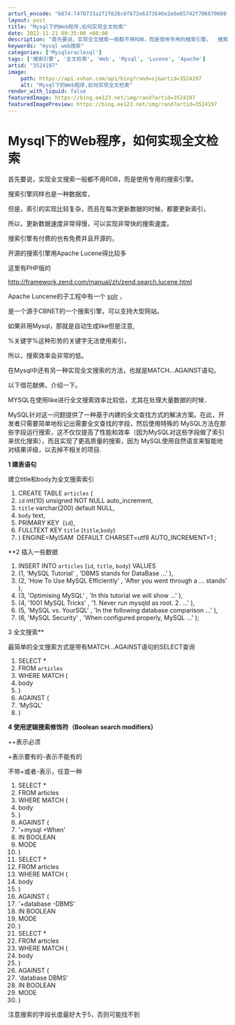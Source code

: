 ```yaml
---
arturl_encode: "6874:7470733a2f2f626c6f672e6373646e2e6e65742f706870686f:742f61727469636c652f64657461696c732f33353234313937"
layout: post
title: "Mysql下的Web程序,如何实现全文检索"
date: 2022-11-21 09:35:00 +08:00
description: "首先要说，实现全文搜索一般都不用RDB，而是使用专用的搜索引擎。  搜索引擎同样也是一种数据库，但是"
keywords: "mysql web搜索"
categories: ['Mysqloraclesql']
tags: ['搜索引擎', '全文检索', 'Web', 'Mysql', 'Lucene', 'Apache']
artid: "3524197"
image:
    path: https://api.vvhan.com/api/bing?rand=sj&artid=3524197
    alt: "Mysql下的Web程序,如何实现全文检索"
render_with_liquid: false
featuredImage: https://bing.ee123.net/img/rand?artid=3524197
featuredImagePreview: https://bing.ee123.net/img/rand?artid=3524197
---
```


# Mysql下的Web程序，如何实现全文检索

首先要说，实现全文搜索一般都不用RDB，而是使用专用的搜索引擎。
  
搜索引擎同样也是一种数据库，
  
但是，索引的实现比较复杂，而且在每次更新数据的时候，都要更新索引，
  
所以，更新数据速度非常得慢，可以实现非常快的搜索速度。
  
  
搜索引擎有付费的也有免费并且开源的，
  
开源的搜索引擎用Apache Lucene得比较多
  
这里有PHP版的
  
http://framework.zend.com/manual/zh/zend.search.lucene.html
  
Apache Luncene的子工程中有一个
[solr](http://lucene.apache.org/solr/)
，
  
是一个源于CBNET的一个搜索引擎，可以支持大型网站。
  
  
如果非用Mysql，那就是自动生成like但是注意,
  
%关键字%这种形势的关键字无法使用索引，
  
所以，搜索效率会非常的低。
  
在Mysql中还有另一种实现全文搜索的方法，也就是MATCH...AGAINST语句。
  
以下借花献佛，介绍一下。
  
  
MYSQL在使用like进行全文搜索效率比较低，尤其在处理大量数据的时候．
  
MySQL针对这一问题提供了一种基于内建的全文查找方式的解决方案。在此，开发者只需要简单地标记出需要全文查找的字段，然后使用特殊的 MySQL方法在那些字段运行搜索，这不仅仅提高了性能和效率（因为MySQL对这些字段做了索引来优化搜索），而且实现了更高质量的搜索，因为 MySQL使用自然语言来智能地对结果评级，以去掉不相关的项目.
  
  
**1 建表语句**
  
建立title和body为全文搜索索引
  

1. CREATE TABLE `articles` (
2. `id` int(10) unsigned NOT NULL auto_increment,
3. `title` varchar(200)
   default
   NULL,
4. `body` text,
5. PRIMARY KEY  (`id`),
6. FULLTEXT KEY `title` (`title`,`body`)
7. ) ENGINE=MyISAM  DEFAULT CHARSET=utf8 AUTO_INCREMENT=1 ;

**2 插入一些数据
  

1. INSERT INTO `articles` (`id`, `title`, `body`) VALUES
2. (1,
   'MySQL Tutorial'
   ,
   'DBMS stands for DataBase ...'
   ),
3. (2,
   'How To Use MySQL Efficiently'
   ,
   'After you went through a ... stands'
   ),
4. (3,
   'Optimising MySQL'
   ,
   'In this tutorial we will show ...'
   ),
5. (4,
   '1001 MySQL Tricks'
   ,
   '1. Never run mysqld as root. 2. ...'
   ),
6. (5,
   'MySQL vs. YourSQL'
   ,
   'In the following database comparison ...'
   ),
7. (6,
   'MySQL Security'
   ,
   'When configured properly, MySQL ...'
   );

3 全文搜索**
  
最简单的全文搜索方式是带有MATCH...AGAINST语句的SELECT查询
  

1. SELECT *
2. FROM `articles`
3. WHERE MATCH (
4. body
5. )
6. AGAINST (
7. 'MySQL'
8. )

**4 使用逻辑搜索修饰符（Boolean search modifiers）**
  
++表示必须
  
+表示要有的-表示不能有的
  
不带+或者-表示，任意一种
  

1. SELECT *
2. FROM articles
3. WHERE MATCH (
4. body
5. )
6. AGAINST (
7. '+mysql +When'
8. IN BOOLEAN
9. MODE
10. )
11. SELECT *
12. FROM articles
13. WHERE MATCH (
14. body
15. )
16. AGAINST (
17. '+database -DBMS'
18. IN BOOLEAN
19. MODE
20. )
21. SELECT *
22. FROM articles
23. WHERE MATCH (
24. body
25. )
26. AGAINST (
27. 'database DBMS'
28. IN BOOLEAN
29. MODE
30. )

注意搜索的字段长度最好大于5，否则可能找不到